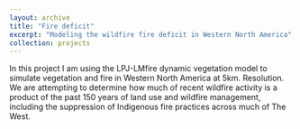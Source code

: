 ```yaml
---
layout: archive
title: "Fire deficit"
excerpt: "Modeling the wildfire fire deficit in Western North America"
collection: projects
---
```


In this project I am using the LPJ-LMfire dynamic vegetation model to simulate vegetation and fire in Western North America at 5km. Resolution. We are attempting to determine how much of recent wildfire activity is a product of the past 150 years of land use and wildfire management, including the suppression of Indigenous fire practices across much of The West.

